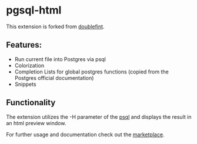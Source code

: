 # pgsql-html

This extension is forked from [doublefint](https://github.com/doublefint). 

## Features:
- Run current file into Postgres via psql
- Colorization
- Completion Lists for global postgres functions (copied from the Postgres official documentation)
- Snippets

## Functionality
The extension utilizes the -H parameter of the [psql](https://www.postgresql.org/docs/current/static/app-psql.html) and displays the result in an html preview window.

For further usage and documentation check out the [marketplace](https://marketplace.visualstudio.com/items?itemName=doublefint.pgsql).